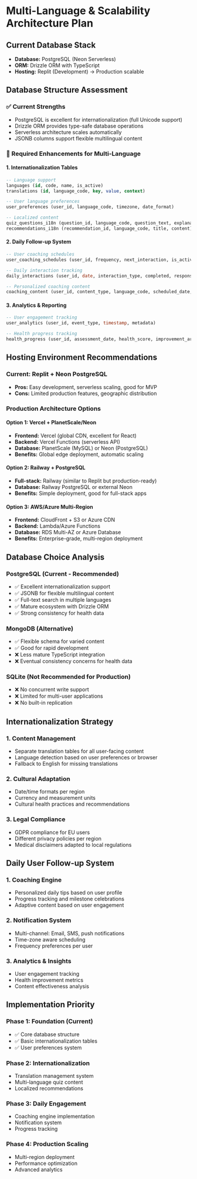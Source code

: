 # Multi-Language & Scalability Architecture Plan

## Current Database Stack
- **Database:** PostgreSQL (Neon Serverless)
- **ORM:** Drizzle ORM with TypeScript
- **Hosting:** Replit (Development) → Production scalable

## Database Structure Assessment

### ✅ Current Strengths
- PostgreSQL is excellent for internationalization (full Unicode support)
- Drizzle ORM provides type-safe database operations
- Serverless architecture scales automatically
- JSONB columns support flexible multilingual content

### 🔄 Required Enhancements for Multi-Language

#### 1. Internationalization Tables
```sql
-- Language support
languages (id, code, name, is_active)
translations (id, language_code, key, value, context)

-- User language preferences
user_preferences (user_id, language_code, timezone, date_format)

-- Localized content
quiz_questions_i18n (question_id, language_code, question_text, explanation)
recommendations_i18n (recommendation_id, language_code, title, content)
```

#### 2. Daily Follow-up System
```sql
-- User coaching schedules
user_coaching_schedules (user_id, frequency, next_interaction, is_active)

-- Daily interaction tracking
daily_interactions (user_id, date, interaction_type, completed, response_data)

-- Personalized coaching content
coaching_content (user_id, content_type, language_code, scheduled_date, status)
```

#### 3. Analytics & Reporting
```sql
-- User engagement tracking
user_analytics (user_id, event_type, timestamp, metadata)

-- Health progress tracking
health_progress (user_id, assessment_date, health_score, improvement_areas)
```

## Hosting Environment Recommendations

### Current: Replit + Neon PostgreSQL
- **Pros:** Easy development, serverless scaling, good for MVP
- **Cons:** Limited production features, geographic distribution

### Production Architecture Options

#### Option 1: Vercel + PlanetScale/Neon
- **Frontend:** Vercel (global CDN, excellent for React)
- **Backend:** Vercel Functions (serverless API)
- **Database:** PlanetScale (MySQL) or Neon (PostgreSQL)
- **Benefits:** Global edge deployment, automatic scaling

#### Option 2: Railway + PostgreSQL
- **Full-stack:** Railway (similar to Replit but production-ready)
- **Database:** Railway PostgreSQL or external Neon
- **Benefits:** Simple deployment, good for full-stack apps

#### Option 3: AWS/Azure Multi-Region
- **Frontend:** CloudFront + S3 or Azure CDN
- **Backend:** Lambda/Azure Functions
- **Database:** RDS Multi-AZ or Azure Database
- **Benefits:** Enterprise-grade, multi-region deployment

## Database Choice Analysis

### PostgreSQL (Current - Recommended)
- ✅ Excellent internationalization support
- ✅ JSONB for flexible multilingual content
- ✅ Full-text search in multiple languages
- ✅ Mature ecosystem with Drizzle ORM
- ✅ Strong consistency for health data

### MongoDB (Alternative)
- ✅ Flexible schema for varied content
- ✅ Good for rapid development
- ❌ Less mature TypeScript integration
- ❌ Eventual consistency concerns for health data

### SQLite (Not Recommended for Production)
- ❌ No concurrent write support
- ❌ Limited for multi-user applications
- ❌ No built-in replication

## Internationalization Strategy

### 1. Content Management
- Separate translation tables for all user-facing content
- Language detection based on user preferences or browser
- Fallback to English for missing translations

### 2. Cultural Adaptation
- Date/time formats per region
- Currency and measurement units
- Cultural health practices and recommendations

### 3. Legal Compliance
- GDPR compliance for EU users
- Different privacy policies per region
- Medical disclaimers adapted to local regulations

## Daily User Follow-up System

### 1. Coaching Engine
- Personalized daily tips based on user profile
- Progress tracking and milestone celebrations
- Adaptive content based on user engagement

### 2. Notification System
- Multi-channel: Email, SMS, push notifications
- Time-zone aware scheduling
- Frequency preferences per user

### 3. Analytics & Insights
- User engagement tracking
- Health improvement metrics
- Content effectiveness analysis

## Implementation Priority

### Phase 1: Foundation (Current)
- ✅ Core database structure
- ✅ Basic internationalization tables
- ✅ User preferences system

### Phase 2: Internationalization
- Translation management system
- Multi-language quiz content
- Localized recommendations

### Phase 3: Daily Engagement
- Coaching engine implementation
- Notification system
- Progress tracking

### Phase 4: Production Scaling
- Multi-region deployment
- Performance optimization
- Advanced analytics
